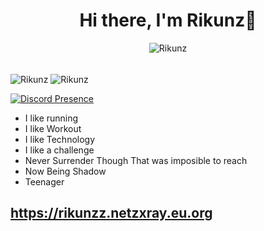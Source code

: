 <h1 align="center">Hi there, I'm Rikunz👋</h1>
<p align="center"><img src="https://komarev.com/ghpvc/?username=Rikunz&label=Profile%20views&color=1ea97f&style=flat" alt="Rikunz" /></p>
<br>
<img align="center" src="https://github-readme-streak-stats.herokuapp.com/?user=Rikunz&theme=radical&mode=weekly" alt="Rikunz" />
<img align="center" src="https://github-readme-stats.vercel.app/api?username=Rikunz&theme=tokyonight" alt="Rikunz" />

[![Discord Presence](https://lanyard.cnrad.dev/api/430729478151602183)](https://discord.com/users/430729478151602183)

- I like running
- I like Workout
- I like Technology
- I like a challenge
- Never Surrender Though That was imposible to reach
- Now Being Shadow
- Teenager

## https://rikunzz.netzxray.eu.org


